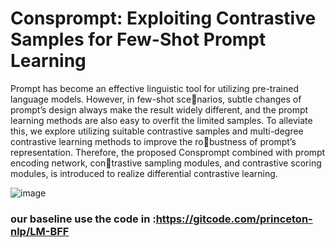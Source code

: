 # Consprompt: Exploiting Contrastive Samples for Few-Shot Prompt Learning 
Prompt has become an effective linguistic tool for utilizing
pre-trained language models. However, in few-shot scenarios, subtle changes of prompt’s design always make the
result widely different, and the prompt learning methods
are also easy to overfit the limited samples. To alleviate
this, we explore utilizing suitable contrastive samples and
multi-degree contrastive learning methods to improve the robustness of prompt’s representation. Therefore, the proposed
Consprompt combined with prompt encoding network, contrastive sampling modules, and contrastive scoring modules,
is introduced to realize differential contrastive learning.


![image](https://github.com/Nagin-Kim/cosprompt/assets/24890015/a6e64667-882c-4446-9c27-83daffb4a532)


### our baseline use the code in :https://gitcode.com/princeton-nlp/LM-BFF
